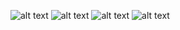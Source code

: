 ![alt text](https://i.imgur.com/hONYqyd.png)
![alt text](https://i.imgur.com/PCHrrPi.png)
![alt text](https://i.imgur.com/gxc4y86.png)
![alt text](https://i.imgur.com/uTrI2VK.png)
